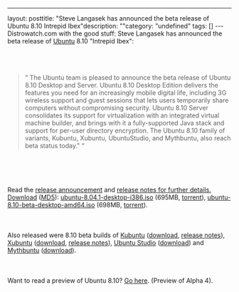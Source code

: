 --- 
layout: posttitle: "Steve Langasek has announced the beta release of Ubuntu 8.10 Intrepid Ibex"description: ""category: "undefined" tags: [] --- Distrowatch.com with the good stuff: Steve Langasek has announced the beta release of <a href="ubuntu">Ubuntu</a> 8.10 "Intrepid Ibex": <br /><br/><br /><br/><blockquote>
  <span class="bqstart">&#8220;</span>
    The Ubuntu team is pleased to announce the beta release of Ubuntu 8.10 Desktop and Server. Ubuntu 8.10 Desktop Edition delivers the features you need for an increasingly mobile digital life, including 3G wireless support and guest sessions that lets users temporarily share computers without compromising security. Ubuntu 8.10 Server consolidates its support for virtualization with an integrated virtual machine builder, and brings with it a fully-supported Java stack and support for per-user directory encryption. The Ubuntu 8.10 family of variants, Kubuntu, Xubuntu, UbuntuStudio, and Mythbuntu, also reach beta status today."
 <span class="bqend">&#8220;</span>
</blockquote><br/><br/><br /><br/>Read the <a href="https://lists.ubuntu.com/archives/ubuntu-announce/2008-October/000114.html">release announcement</a> and <a href="http://www.ubuntu.com/testing/intrepid/beta">release notes for further details.</a> <a href="http://www.ubuntu.com/testing/intrepid/beta">Download</a> (<a href="http://releases.ubuntu.com/8.10/MD5SUMS">MD5</a>): <a href="http://ftp.ucsb.edu/pub/mirrors/linux/ubuntu/8.10/ubuntu-8.10-beta-desktop-i386.iso">ubuntu-8.04.1-desktop-i386.iso</a> (695MB, <a href="http://releases.ubuntu.com/8.10/ubuntu-8.10-beta-desktop-i386.iso.torrent">torrent</a>), <a href="http://ubuntu.cs.utah.edu/releases/8.10/ubuntu-8.10-beta-desktop-amd64.iso">ubuntu-8.10-beta-desktop-amd64.iso</a> (698MB, <a href="http://releases.ubuntu.com/8.10/ubuntu-8.10-beta-desktop-amd64.iso.torrent">torrent</a>). <br /><br/><br /><br/>Also released were 8.10 beta builds of <a href="kubuntu">Kubuntu</a> (<a href="http://nl.releases.ubuntu.com/kubuntu/8.10/">download</a>, <a href="https://wiki.kubuntu.org/IntrepidIbex/Beta/Kubuntu">release notes</a>), <a href="xubuntu">Xubuntu</a> (<a href="http://ftp.acc.umu.se/mirror/cdimage.ubuntu.com/xubuntu/releases/8.10/beta/">download</a>, <a href="https://wiki.ubuntu.com/Xubuntu/IntrepidIbex/BetaAnnouncement">release notes</a>), <a href="ubuntustudio">Ubuntu Studio</a> (<a href="http://cdimage.ubuntu.com/ubuntustudio/releases/8.10/beta/">download</a>) and <a href="mythbuntu">Mythbuntu</a> (<a href="http://cdimage.ubuntu.com/mythbuntu/releases/8.10/beta/">download</a>).<br /><br/><br /><br/>Want to read a preview of Ubuntu 8.10? <a href="http://www.ubuntukungfu.org/blog/2008/08/first-look-at-ubuntu-intrepid-alpha-4/">Go here</a>. (Preview of Alpha 4).